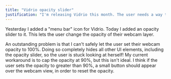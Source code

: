 ```yaml
---
title: "Vidrio opacity slider"
justification: "I'm releasing Vidrio this month. The user needs a way to adjust opacity."
---
```


Yesterday I added a "menu bar" icon for Vidrio. Today I added an opacity slider to it. This lets the user change the opacity of their webcam layer.

An outstanding problem is that I can't safely let the user set their webcam opacity to 100%. Doing so completely hides all other UI elements, including the opacity slider, so the user is stuck looking at herself! My current workaround is to cap the opacity at 90%, but this isn't ideal. I think if the user sets the opacity to greater than 90%, a small button should appear over the webcam view, in order to reset the opacity.
